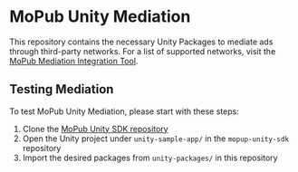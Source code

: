 # MoPub Unity Mediation
This repository contains the necessary Unity Packages to mediate ads through third-party networks. For a list of supported networks, visit the [MoPub Mediation Integration Tool](https://developers.mopub.com/docs/mediation/integrate/).

## Testing Mediation
To test MoPub Unity Mediation, please start with these steps:
1. Clone the [MoPub Unity SDK repository](https://github.com/mopub/mopub-unity-sdk)
1. Open the Unity project under `unity-sample-app/` in the `mopup-unity-sdk` repository
1. Import the desired packages from `unity-packages/` in this repository
